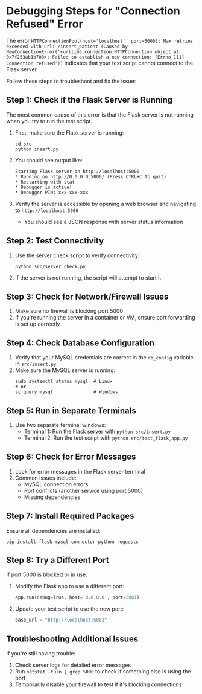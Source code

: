 # Debugging Steps for "Connection Refused" Error

The error `HTTPConnectionPool(host='localhost', port=5000): Max retries exceeded with url: /insert_patient (Caused by NewConnectionError('<urllib3.connection.HTTPConnection object at 0x7f253ab1b700>: Failed to establish a new connection: [Errno 111] Connection refused'))` indicates that your test script cannot connect to the Flask server.

Follow these steps to troubleshoot and fix the issue:

## Step 1: Check if the Flask Server is Running

The most common cause of this error is that the Flask server is not running when you try to run the test script.

1. First, make sure the Flask server is running:
   ```
   cd src
   python insert.py
   ```

2. You should see output like:
   ```
   Starting Flask server on http://localhost:5000
   * Running on http://0.0.0.0:5000/ (Press CTRL+C to quit)
   * Restarting with stat
   * Debugger is active!
   * Debugger PIN: xxx-xxx-xxx
   ```

3. Verify the server is accessible by opening a web browser and navigating to `http://localhost:5000`
   - You should see a JSON response with server status information

## Step 2: Test Connectivity

1. Use the server check script to verify connectivity:
   ```
   python src/server_check.py
   ```

2. If the server is not running, the script will attempt to start it

## Step 3: Check for Network/Firewall Issues

1. Make sure no firewall is blocking port 5000
2. If you're running the server in a container or VM, ensure port forwarding is set up correctly

## Step 4: Check Database Configuration

1. Verify that your MySQL credentials are correct in the `db_config` variable in `src/insert.py`
2. Make sure the MySQL server is running:
   ```
   sudo systemctl status mysql  # Linux
   # or
   sc query mysql               # Windows
   ```

## Step 5: Run in Separate Terminals

1. Use two separate terminal windows:
   - Terminal 1: Run the Flask server with `python src/insert.py`
   - Terminal 2: Run the test script with `python src/test_flask_app.py`

## Step 6: Check for Error Messages

1. Look for error messages in the Flask server terminal
2. Common issues include:
   - MySQL connection errors
   - Port conflicts (another service using port 5000)
   - Missing dependencies

## Step 7: Install Required Packages

Ensure all dependencies are installed:
```
pip install flask mysql-connector-python requests
```

## Step 8: Try a Different Port

If port 5000 is blocked or in use:

1. Modify the Flask app to use a different port:
   ```python
   app.run(debug=True, host='0.0.0.0', port=5001)
   ```

2. Update your test script to use the new port:
   ```python
   base_url = "http://localhost:5001"
   ```

## Troubleshooting Additional Issues

If you're still having trouble:

1. Check server logs for detailed error messages
2. Run `netstat -tuln | grep 5000` to check if something else is using the port
3. Temporarily disable your firewall to test if it's blocking connections 
